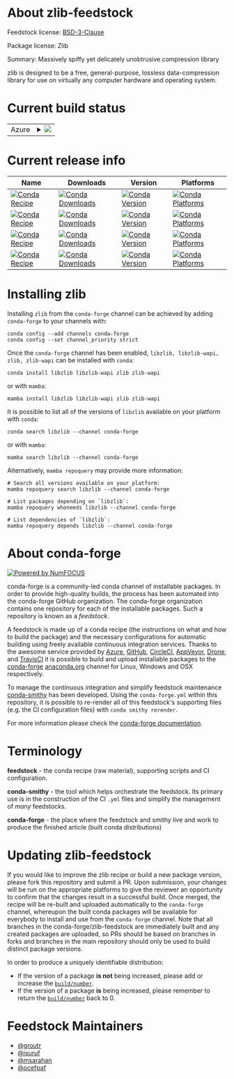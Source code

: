 About zlib-feedstock
====================

Feedstock license: [BSD-3-Clause](https://github.com/conda-forge/zlib-feedstock/blob/main/LICENSE.txt)



Package license: Zlib

Summary: Massively spiffy yet delicately unobtrusive compression library

zlib is designed to be a free, general-purpose, lossless data-compression
library for use on virtually any computer hardware and operating system.

Current build status
====================


<table>
    
  <tr>
    <td>Azure</td>
    <td>
      <details>
        <summary>
          <a href="https://dev.azure.com/conda-forge/feedstock-builds/_build/latest?definitionId=2250&branchName=main">
            <img src="https://dev.azure.com/conda-forge/feedstock-builds/_apis/build/status/zlib-feedstock?branchName=main">
          </a>
        </summary>
        <table>
          <thead><tr><th>Variant</th><th>Status</th></tr></thead>
          <tbody><tr>
              <td>linux_64_cross_target_platformemscripten-wasm32</td>
              <td>
                <a href="https://dev.azure.com/conda-forge/feedstock-builds/_build/latest?definitionId=2250&branchName=main">
                  <img src="https://dev.azure.com/conda-forge/feedstock-builds/_apis/build/status/zlib-feedstock?branchName=main&jobName=linux&configuration=linux%20linux_64_cross_target_platformemscripten-wasm32" alt="variant">
                </a>
              </td>
            </tr><tr>
              <td>linux_64_cross_target_platformlinux-64</td>
              <td>
                <a href="https://dev.azure.com/conda-forge/feedstock-builds/_build/latest?definitionId=2250&branchName=main">
                  <img src="https://dev.azure.com/conda-forge/feedstock-builds/_apis/build/status/zlib-feedstock?branchName=main&jobName=linux&configuration=linux%20linux_64_cross_target_platformlinux-64" alt="variant">
                </a>
              </td>
            </tr><tr>
              <td>linux_aarch64</td>
              <td>
                <a href="https://dev.azure.com/conda-forge/feedstock-builds/_build/latest?definitionId=2250&branchName=main">
                  <img src="https://dev.azure.com/conda-forge/feedstock-builds/_apis/build/status/zlib-feedstock?branchName=main&jobName=linux&configuration=linux%20linux_aarch64_" alt="variant">
                </a>
              </td>
            </tr><tr>
              <td>linux_ppc64le</td>
              <td>
                <a href="https://dev.azure.com/conda-forge/feedstock-builds/_build/latest?definitionId=2250&branchName=main">
                  <img src="https://dev.azure.com/conda-forge/feedstock-builds/_apis/build/status/zlib-feedstock?branchName=main&jobName=linux&configuration=linux%20linux_ppc64le_" alt="variant">
                </a>
              </td>
            </tr><tr>
              <td>osx_64</td>
              <td>
                <a href="https://dev.azure.com/conda-forge/feedstock-builds/_build/latest?definitionId=2250&branchName=main">
                  <img src="https://dev.azure.com/conda-forge/feedstock-builds/_apis/build/status/zlib-feedstock?branchName=main&jobName=osx&configuration=osx%20osx_64_" alt="variant">
                </a>
              </td>
            </tr><tr>
              <td>osx_arm64</td>
              <td>
                <a href="https://dev.azure.com/conda-forge/feedstock-builds/_build/latest?definitionId=2250&branchName=main">
                  <img src="https://dev.azure.com/conda-forge/feedstock-builds/_apis/build/status/zlib-feedstock?branchName=main&jobName=osx&configuration=osx%20osx_arm64_" alt="variant">
                </a>
              </td>
            </tr><tr>
              <td>win_64</td>
              <td>
                <a href="https://dev.azure.com/conda-forge/feedstock-builds/_build/latest?definitionId=2250&branchName=main">
                  <img src="https://dev.azure.com/conda-forge/feedstock-builds/_apis/build/status/zlib-feedstock?branchName=main&jobName=win&configuration=win%20win_64_" alt="variant">
                </a>
              </td>
            </tr><tr>
              <td>win_arm64</td>
              <td>
                <a href="https://dev.azure.com/conda-forge/feedstock-builds/_build/latest?definitionId=2250&branchName=main">
                  <img src="https://dev.azure.com/conda-forge/feedstock-builds/_apis/build/status/zlib-feedstock?branchName=main&jobName=win&configuration=win%20win_arm64_" alt="variant">
                </a>
              </td>
            </tr>
          </tbody>
        </table>
      </details>
    </td>
  </tr>
</table>

Current release info
====================

| Name | Downloads | Version | Platforms |
| --- | --- | --- | --- |
| [![Conda Recipe](https://img.shields.io/badge/recipe-libzlib-green.svg)](https://anaconda.org/conda-forge/libzlib) | [![Conda Downloads](https://img.shields.io/conda/dn/conda-forge/libzlib.svg)](https://anaconda.org/conda-forge/libzlib) | [![Conda Version](https://img.shields.io/conda/vn/conda-forge/libzlib.svg)](https://anaconda.org/conda-forge/libzlib) | [![Conda Platforms](https://img.shields.io/conda/pn/conda-forge/libzlib.svg)](https://anaconda.org/conda-forge/libzlib) |
| [![Conda Recipe](https://img.shields.io/badge/recipe-libzlib--wapi-green.svg)](https://anaconda.org/conda-forge/libzlib-wapi) | [![Conda Downloads](https://img.shields.io/conda/dn/conda-forge/libzlib-wapi.svg)](https://anaconda.org/conda-forge/libzlib-wapi) | [![Conda Version](https://img.shields.io/conda/vn/conda-forge/libzlib-wapi.svg)](https://anaconda.org/conda-forge/libzlib-wapi) | [![Conda Platforms](https://img.shields.io/conda/pn/conda-forge/libzlib-wapi.svg)](https://anaconda.org/conda-forge/libzlib-wapi) |
| [![Conda Recipe](https://img.shields.io/badge/recipe-zlib-green.svg)](https://anaconda.org/conda-forge/zlib) | [![Conda Downloads](https://img.shields.io/conda/dn/conda-forge/zlib.svg)](https://anaconda.org/conda-forge/zlib) | [![Conda Version](https://img.shields.io/conda/vn/conda-forge/zlib.svg)](https://anaconda.org/conda-forge/zlib) | [![Conda Platforms](https://img.shields.io/conda/pn/conda-forge/zlib.svg)](https://anaconda.org/conda-forge/zlib) |
| [![Conda Recipe](https://img.shields.io/badge/recipe-zlib--wapi-green.svg)](https://anaconda.org/conda-forge/zlib-wapi) | [![Conda Downloads](https://img.shields.io/conda/dn/conda-forge/zlib-wapi.svg)](https://anaconda.org/conda-forge/zlib-wapi) | [![Conda Version](https://img.shields.io/conda/vn/conda-forge/zlib-wapi.svg)](https://anaconda.org/conda-forge/zlib-wapi) | [![Conda Platforms](https://img.shields.io/conda/pn/conda-forge/zlib-wapi.svg)](https://anaconda.org/conda-forge/zlib-wapi) |

Installing zlib
===============

Installing `zlib` from the `conda-forge` channel can be achieved by adding `conda-forge` to your channels with:

```
conda config --add channels conda-forge
conda config --set channel_priority strict
```

Once the `conda-forge` channel has been enabled, `libzlib, libzlib-wapi, zlib, zlib-wapi` can be installed with `conda`:

```
conda install libzlib libzlib-wapi zlib zlib-wapi
```

or with `mamba`:

```
mamba install libzlib libzlib-wapi zlib zlib-wapi
```

It is possible to list all of the versions of `libzlib` available on your platform with `conda`:

```
conda search libzlib --channel conda-forge
```

or with `mamba`:

```
mamba search libzlib --channel conda-forge
```

Alternatively, `mamba repoquery` may provide more information:

```
# Search all versions available on your platform:
mamba repoquery search libzlib --channel conda-forge

# List packages depending on `libzlib`:
mamba repoquery whoneeds libzlib --channel conda-forge

# List dependencies of `libzlib`:
mamba repoquery depends libzlib --channel conda-forge
```


About conda-forge
=================

[![Powered by
NumFOCUS](https://img.shields.io/badge/powered%20by-NumFOCUS-orange.svg?style=flat&colorA=E1523D&colorB=007D8A)](https://numfocus.org)

conda-forge is a community-led conda channel of installable packages.
In order to provide high-quality builds, the process has been automated into the
conda-forge GitHub organization. The conda-forge organization contains one repository
for each of the installable packages. Such a repository is known as a *feedstock*.

A feedstock is made up of a conda recipe (the instructions on what and how to build
the package) and the necessary configurations for automatic building using freely
available continuous integration services. Thanks to the awesome service provided by
[Azure](https://azure.microsoft.com/en-us/services/devops/), [GitHub](https://github.com/),
[CircleCI](https://circleci.com/), [AppVeyor](https://www.appveyor.com/),
[Drone](https://cloud.drone.io/welcome), and [TravisCI](https://travis-ci.com/)
it is possible to build and upload installable packages to the
[conda-forge](https://anaconda.org/conda-forge) [anaconda.org](https://anaconda.org/)
channel for Linux, Windows and OSX respectively.

To manage the continuous integration and simplify feedstock maintenance
[conda-smithy](https://github.com/conda-forge/conda-smithy) has been developed.
Using the ``conda-forge.yml`` within this repository, it is possible to re-render all of
this feedstock's supporting files (e.g. the CI configuration files) with ``conda smithy rerender``.

For more information please check the [conda-forge documentation](https://conda-forge.org/docs/).

Terminology
===========

**feedstock** - the conda recipe (raw material), supporting scripts and CI configuration.

**conda-smithy** - the tool which helps orchestrate the feedstock.
                   Its primary use is in the construction of the CI ``.yml`` files
                   and simplify the management of *many* feedstocks.

**conda-forge** - the place where the feedstock and smithy live and work to
                  produce the finished article (built conda distributions)


Updating zlib-feedstock
=======================

If you would like to improve the zlib recipe or build a new
package version, please fork this repository and submit a PR. Upon submission,
your changes will be run on the appropriate platforms to give the reviewer an
opportunity to confirm that the changes result in a successful build. Once
merged, the recipe will be re-built and uploaded automatically to the
`conda-forge` channel, whereupon the built conda packages will be available for
everybody to install and use from the `conda-forge` channel.
Note that all branches in the conda-forge/zlib-feedstock are
immediately built and any created packages are uploaded, so PRs should be based
on branches in forks and branches in the main repository should only be used to
build distinct package versions.

In order to produce a uniquely identifiable distribution:
 * If the version of a package **is not** being increased, please add or increase
   the [``build/number``](https://docs.conda.io/projects/conda-build/en/latest/resources/define-metadata.html#build-number-and-string).
 * If the version of a package **is** being increased, please remember to return
   the [``build/number``](https://docs.conda.io/projects/conda-build/en/latest/resources/define-metadata.html#build-number-and-string)
   back to 0.

Feedstock Maintainers
=====================

* [@groutr](https://github.com/groutr/)
* [@isuruf](https://github.com/isuruf/)
* [@msarahan](https://github.com/msarahan/)
* [@ocefpaf](https://github.com/ocefpaf/)

